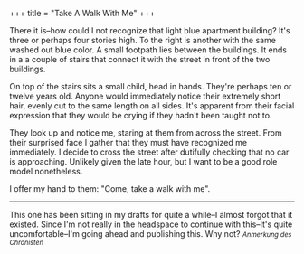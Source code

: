 +++
title = "Take A Walk With Me"
+++

There it is–how could I not recognize that light blue apartment building? It's three or perhaps four stories high.
To the right is another with the same washed out blue color. A small footpath lies between the buildings.
It ends in a a couple of stairs that connect it with the street in front of the two buildings.

On top of the stairs sits a small child, head in hands. They're perhaps ten or twelve years old.
Anyone would immediately notice their extremely short hair, evenly cut to the same length on all sides.
It's apparent from their facial expression that they would be crying if they hadn't been taught not to.

They look up and notice me, staring at them from across the street.
From their surprised face I gather that they must have recognized me immediately.
I decide to cross the street after dutifully checking that no car is approaching.
Unlikely given the late hour, but I want to be a good role model nonetheless.

I offer my hand to them: "Come, take a walk with me".

***

This one has been sitting in my drafts for quite a while–I almost forgot that it existed.
Since I'm not really in the headspace to continue with this–It's quite uncomfortable–I'm going ahead and
publishing this. Why not? <small>*Anmerkung des Chronisten*</small>
